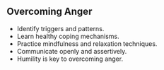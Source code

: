 ## Overcoming Anger

- Identify triggers and patterns.
- Learn healthy coping mechanisms.
- Practice mindfulness and relaxation techniques.
- Communicate openly and assertively.
- Humility is key to overcoming anger.
